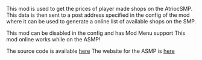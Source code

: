 This mod is used to get the prices of player made shops on the AtriocSMP. This data is then sent to a post address specified in the config of the mod where it can be used to generate a online list of available shops on the SMP.

This mod can be disabled in the config and has Mod Menu support
This mod online works while on the ASMP!

The source code is available [here](https://github.com/Kreiseljustus/asmpshopget)
The website for the ASMP is [here](https://kreiseljustus.com/asmp)
